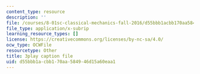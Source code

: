 ```yaml
---
content_type: resource
description: ''
file: /courses/8-01sc-classical-mechanics-fall-2016/d55bbb1acbb170aa584946d15a60eaa1_uo86ir31pn0.srt
file_type: application/x-subrip
learning_resource_types: []
license: https://creativecommons.org/licenses/by-nc-sa/4.0/
ocw_type: OCWFile
resourcetype: Other
title: 3play caption file
uid: d55bbb1a-cbb1-70aa-5849-46d15a60eaa1
---
```

